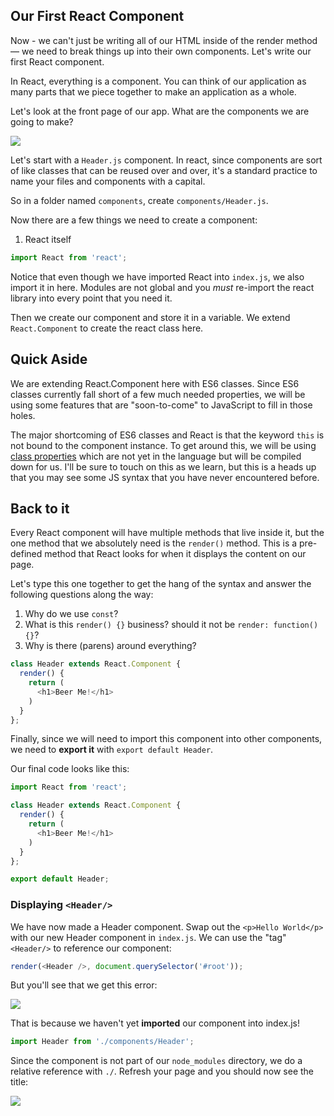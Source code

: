 ## Our First React Component

Now - we can't just be writing all of our HTML inside of the render method — we need to break things up into their own components. Let's write our first React component. 

In React, everything is a component. You can think of our application as many parts that we piece together to make an application as a whole. 

Let's look at the front page of our app. What are the components we are going to make? 

![](http://wes.io/fcCO/content)

Let's start with a `Header.js` component. In react, since components are sort of like classes that can be reused over and over, it's a standard practice to name your files and components with a capital.

So in a folder named `components`, create `components/Header.js`. 

Now there are a few things we need to create a component:

1. React itself

```js
import React from 'react';
```

Notice that even though we have imported React into `index.js`, we also import it in here. Modules are not global and you _must_ re-import the react library into every point that you need it. 

Then we create our component and store it in a variable. We extend `React.Component` to create the react class here.

## Quick Aside

We are extending React.Component here with ES6 classes. Since ES6 classes currently fall short of a few much needed properties, we will be using some features that are "soon-to-come" to JavaScript to fill in those holes. 

The major shortcoming of ES6 classes and React is that the keyword `this` is not bound to the component instance. To get around this, we will be using [class properties](https://babeljs.io/docs/plugins/transform-class-properties/) which are not yet in the language but will be compiled down for us. I'll be sure to touch on this as we learn, but this is a heads up that you may see some JS syntax that you have never encountered before.

## Back to it

Every React component will have multiple methods that live inside it, but the one method that we absolutely need is the `render()` method. This is a pre-defined method that React looks for when it displays the content on our page. 

Let's type this one together to get the hang of the syntax and answer the following questions along the way:

1. Why do we use `const`?
2. What is this `render() {}` business? should it not be `render: function() {}`?
3. Why is there (parens) around everything?

```js
class Header extends React.Component {
  render() {
    return (
      <h1>Beer Me!</h1>
    )
  }
};
```

Finally, since we will need to import this component into other components, we need to **export it** with `export default Header`.

Our final code looks like this:

```js
import React from 'react';

class Header extends React.Component {
  render() {
    return (
      <h1>Beer Me!</h1>
    )
  }
};

export default Header;

```


### Displaying `<Header/>`

We have now made a Header component. Swap out the `<p>Hello World</p>` with our new Header component in `index.js`. We can use the "tag" `<Header/>` to reference our component:

```js
render(<Header />, document.querySelector('#root'));
```

But you'll see that we get this error:

![](http://wes.io/fcAo/content)

That is because we haven't yet **imported** our component into index.js! 

```js
import Header from './components/Header';
```

Since the component is not part of our `node_modules` directory, we do a relative reference with `./`. Refresh your page and you should now see the title:


![](http://wes.io/fc1Y/content)
